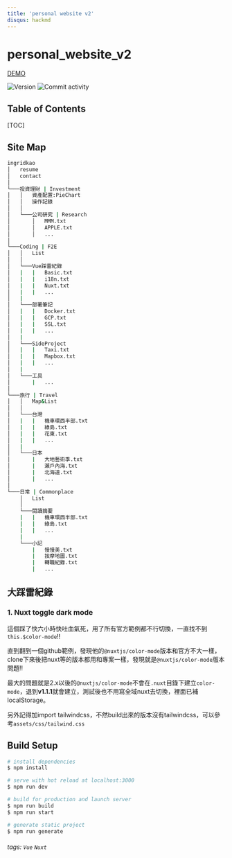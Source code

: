 ```yaml
---
title: 'personal website v2'
disqus: hackmd
---
```

# personal_website_v2
[DEMO](https://ingridkao.github.io/personal_website_v2/)

![Version](https://img.shields.io/github/package-json/v/ingridkao/personal_website_v2)
![Commit activity](https://img.shields.io/github/commit-activity/m/ingridkao/personal_website_v2?style=plastic)

## Table of Contents

[TOC]

## Site Map

``` bash
ingridkao
│   resume
│   contact
│
└───投資理財 | Investment
│   │   資產配置:PieChart
│   │   操作記錄
│   │
│   └───公司研究 | Research
│       │   MMM.txt
│       │   APPLE.txt
│       │   ...
│
└───Coding | F2E
│   │   List
│   │
│   └───Vue踩雷紀錄
│   |   |   Basic.txt
│   |   |   i18n.txt
│   |   |   Nuxt.txt
│   |   |   ...
│   |
│   └───部署筆記
│   |   |   Docker.txt
│   |   |   GCP.txt
│   |   |   SSL.txt
│   |   |   ...
│   |
│   └───SideProject
│   |   |   Taxi.txt
│   |   |   Mapbox.txt
│   |   |   ...
│   |
│   └───工具
│       |   ...
│
└───旅行 | Travel
│   │   Map&List
│   │
│   └───台灣
│   |   |   機車環西半部.txt
│   |   |   綠島.txt
│   |   |   花東.txt
│   |   |   ...
│   |
│   └───日本
│       |   大地藝術季.txt
│       |   瀨戶內海.txt
│       |   北海道.txt
│       |   ...
│
└───日常 | Commonplace
    │   List
    │
    └───閱讀摘要
    |   |   機車環西半部.txt
    |   |   綠島.txt
    |   |   ...
    |
    └───小記
        |   慢慢美.txt
        |   按摩地圖.txt
        |   轉職紀錄.txt
        |   ...
```


## 大踩雷紀錄

### 1. Nuxt toggle dark mode
這個踩了快六小時快吐血氣死，用了所有官方範例都不行切換，一直找不到`this.$color-mode`!!

直到翻到一個github範例，發現他的`@nuxtjs/color-mode`版本和官方不大一樣，clone下來後把nuxt等的版本都用和專案一樣，發現就是`@nuxtjs/color-mode`版本問題!!

最大的問題就是2.x以後的`@nuxtjs/color-mode`不會在`.nuxt`目錄下建立`color-mode`，退到**v1.1.1**就會建立，測試後也不用寫全域nuxt去切換，裡面已補localStorage。

另外記得加import tailwindcss，不然build出來的版本沒有tailwindcss，可以參考`assets/css/tailwind.css`



## Build Setup

```bash
# install dependencies
$ npm install

# serve with hot reload at localhost:3000
$ npm run dev

# build for production and launch server
$ npm run build
$ npm run start

# generate static project
$ npm run generate
```
###### tags: `Vue` `Nuxt`
